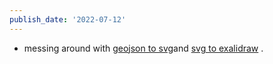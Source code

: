 ```yaml
---
publish_date: '2022-07-12'
---
```

- messing around with [geojson to svg](https://github.com/w8r/geojson2svg)and  [svg to exalidraw](https://github.com/excalidraw/svg-to-excalidraw) . 
